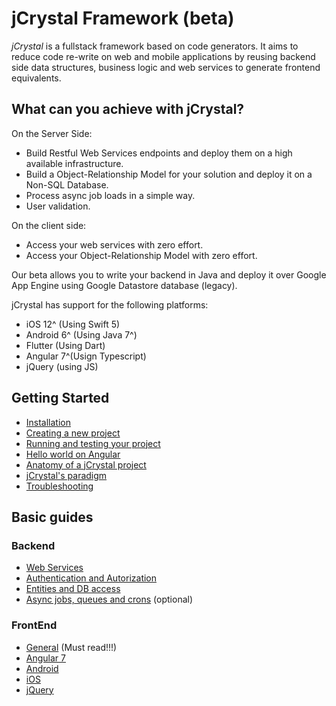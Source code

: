 # jCrystal Framework (beta)
_jCrystal_ is a fullstack framework based on code generators. It aims to reduce code re-write on web and mobile applications by reusing backend side data structures, business logic and web services to generate frontend equivalents.

## What can you achieve with jCrystal?
On the Server Side:
- Build Restful Web Services endpoints and deploy them on a high available infrastructure.
- Build a Object-Relationship Model for your solution and deploy it on a Non-SQL Database.
- Process async job loads in a simple way.
- User validation. 

On the client side:
- Access your web services with zero effort.
- Access your Object-Relationship Model with zero effort.

Our beta allows you to write your backend in Java and deploy it over Google App Engine using Google Datastore database (legacy).

jCrystal has support for the following platforms:
- iOS 12^ (Using Swift 5)
- Android 6^ (Using Java 7^)
- Flutter (Using Dart)
- Angular 7^(Usign Typescript)
- jQuery (using JS)

## Getting Started
- [Installation](getting_started/installation.md)
- [Creating a new project](getting_started/creating_project.md)
- [Running and testing your project](getting_started/run_test.md)
- [Hello world on Angular](clients/getting_started/angular.md)
- [Anatomy of a jCrystal project](getting_started/anatomy.md) 
- [jCrystal's paradigm](getting_started/paradigm.md)
- [Troubleshooting](getting_started/troubleshooting.md)

<!--
## Tutorial
- Part 1: A simple blogging plataform backend
- Part 2: Adding a frontend client
- Part 3: Adding authenticated users
- Part 4: Setting an admin site
- Part 5: Queries and async tasks -->

## Basic guides

### Backend

<!--- - [General & Architecture](server/general.md) (optional)-->
- [Web Services](server/webservices.md)
- [Authentication  and Autorization](server/auth.md)
- [Entities and DB access](server/entities.md)
- [Async jobs, queues and crons](server/queues.md) (optional)

### FrontEnd

- [General](clients/general.md) (Must read!!!)
- [Angular 7](clients/angular7.md)
- [Android](clients/android.md)
- [iOS](clients/ios.md)
- [jQuery](clients/jQuery.md)


<!--- 
## Advanced topics:

- [Web Admin](server/queues.md)
--->